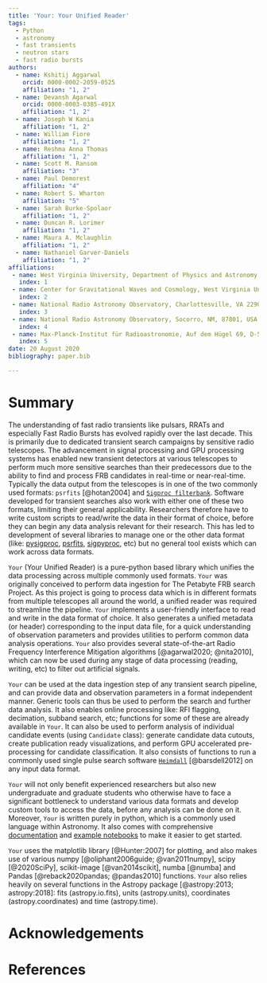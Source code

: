 ```yaml
---
title: 'Your: Your Unified Reader'
tags:
  - Python
  - astronomy
  - fast transients
  - neutron stars
  - fast radio bursts
authors:
  - name: Kshitij Aggarwal
    orcid: 0000-0002-2059-0525
    affiliation: "1, 2" 
  - name: Devansh Agarwal
    orcid: 0000-0003-0385-491X
    affiliation: "1, 2"
  - name: Joseph W Kania
    affiliation: "1, 2"
  - name: William Fiore
    affiliation: "1, 2"
  - name: Reshma Anna Thomas
    affiliation: "1, 2"
  - name: Scott M. Ransom
    affiliation: "3"
  - name: Paul Demorest
    affiliation: "4"
  - name: Robert S. Wharton
    affiliation: "5" 
  - name: Sarah Burke-Spolaor
    affiliation: "1, 2"
  - name: Duncan R. Lorimer
    affiliation: "1, 2"
  - name: Maura A. Mclaughlin
    affiliation: "1, 2"
  - name: Nathaniel Garver-Daniels
    affiliation: "1, 2"
affiliations:
 - name: West Virginia University, Department of Physics and Astronomy, P. O. Box 6315, Morgantown 26506, WV, USA
   index: 1
 - name: Center for Gravitational Waves and Cosmology, West Virginia University, Chestnut Ridge Research Building, Morgantown 26506, WV, USA
   index: 2
 - name: National Radio Astronomy Observatory, Charlottesville, VA 22903, USA
   index: 3
 - name: National Radio Astronomy Observatory, Socorro, NM, 87801, USA
   index: 4
 - name: Max-Planck-Institut für Radioastronomie, Auf dem Hügel 69, D-53121 Bonn, Germany
   index: 5
date: 20 August 2020
bibliography: paper.bib

---
```



# Summary
The understanding of fast radio transients like pulsars, RRATs and especially Fast Radio Bursts has evolved rapidly 
over the last decade. This is primarily due to dedicated transient search campaigns by sensitive radio telescopes. The 
advancement in signal processing and GPU processing systems has enabled new transient detectors at various telescopes 
to perform much more sensitive searches than their predecessors due to the ability to find and process FRB candidates 
in real-time or near-real-time. Typically the data output from the telescopes is in one of the two commonly used
formats: `psrfits` [@hotan2004] and [`Sigproc filterbank`](http://sigproc.sourceforge.net/). Software developed for 
transient searches also work with either one of these two formats, limiting their general applicability. Researchers therefore have to write custom scripts to read/write the data
in their format of choice, before they can begin any data analysis relevant for their research. This has led to 
development of several libraries to manage one or the other data format (like: 
[pysigproc](https://github.com/demorest/pysigproc), 
[psrfits](https://github.com/scottransom/presto/blob/master/python/presto/psrfits.py), 
[sigpyproc](https://github.com/FRBs/sigpyproc3), etc) but no general tool exists which can work across data formats. 

`Your` (Your Unified Reader) is a pure-python based library which unifies the data processing across multiple 
commonly used formats. `Your` was originally conceived to perform data ingestion for The Petabyte FRB search Project. 
As this project is going to process data which is in different formats from multiple telescopes all around the world, 
a unified reader was required to streamline the pipeline. `Your` implements a user-friendly interface to read and write
in the data format of choice. It also generates a unified metadata (or header) corresponding to the input data file, 
for a quick understanding of observation parameters and provides utilities to perform common data analysis operations. 
`Your` also provides several state-of-the-art Radio Frequency Interference Mitigation algorithms [@agarwal2020; @nita2010], which can now be used during any stage of 
data processing (reading, writing, etc) to filter out artificial signals.

`Your` can be used at the data ingestion step of any transient search pipeline, and can provide data and observation
 parameters in a format independent manner. Generic tools can thus be used to perform the search and further data
 analysis. It also enables online processing like: RFI flagging, decimation, subband search, etc; functions for some 
 of these are already available in `Your`. It can also be used to perform analysis of individual candidate events 
 (using `Candidate` class): generate candidate data cutouts, create publication ready visualizations, and 
 perform GPU accelerated pre-processing for candidate classification. It also consists of functions to run a 
 commonly used single pulse search software 
 [`Heimdall`](https://sourceforge.net/projects/heimdall-astro/) [@barsdell2012] on any input data format. 

`Your` will not only benefit experienced researchers but also new undergraduate and graduate students who 
otherwise have to face a significant bottleneck to understand various data formats and develop custom tools
to access the data, before any analysis can be done on it. Moreover, `Your` is written purely in python, which is a 
commonly used language within Astronomy. It also comes with comprehensive 
[documentation](https://devanshkv.github.io/your/) and 
[example notebooks](https://github.com/devanshkv/your/tree/master/examples) to make it easier to get started. 

`Your` uses the matplotlib library [@Hunter:2007] for plotting, and also makes use of various 
numpy [@oliphant2006guide; @van2011numpy], scipy [@2020SciPy], scikit-image [@van2014scikit], numba [@numba] and 
Pandas [@reback2020pandas; @pandas2010] functions. `Your` also relies heavily on several functions in the 
Astropy package [@astropy:2013; astropy:2018]: fits (astropy.io.fits), units (astropy.units), 
coordinates (astropy.coordinates) and time (astropy.time). 


# Acknowledgements


# References